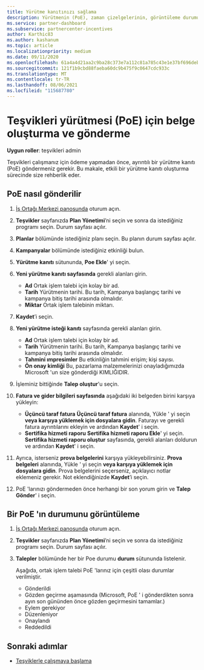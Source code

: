 ```yaml
---
title: Yürütme kanıtınızı sağlama
description: Yürütmenin (PoE), zaman çizelgelerinin, görüntüleme durumunun ve gönderim yönergelerinin önemini anlayın.
ms.service: partner-dashboard
ms.subservice: partnercenter-incentives
author: Karthic83
ms.author: kashanum
ms.topic: article
ms.localizationpriority: medium
ms.date: 09/11/2020
ms.openlocfilehash: 61a4a4d21aa2c9ba28c373e7a112c81a785c43e1e37bf696deb77434516a9e7c
ms.sourcegitcommit: 121f1b9cbd88faeba60dc9b475f9c0647cdc933c
ms.translationtype: MT
ms.contentlocale: tr-TR
ms.lasthandoff: 08/06/2021
ms.locfileid: "115687780"
---
```

# <a name="create-and-submit-documents-for-your-incentives-proof-of-execution-poe"></a>Teşvikleri yürütmesi (PoE) için belge oluşturma ve gönderme

**Uygun roller**: teşvikleri admin

Teşvikleri çalışmanız için ödeme yapmadan önce, ayrıntılı bir yürütme kanıtı (PoE) göndermeniz gerekir. Bu makale, etkili bir yürütme kanıtı oluşturma sürecinde size rehberlik eder.

## <a name="how-to-submit-a-poe"></a>PoE nasıl gönderilir

1. [İş Ortağı Merkezi panosunda](https://partner.microsoft.com/dashboard/) oturum açın.

2. **Teşvikler** sayfanızda **Plan Yönetimi**’ni seçin ve sonra da istediğiniz programı seçin. Durum sayfası açılır.

3. **Planlar** bölümünde istediğiniz planı seçin. Bu planın durum sayfası açılır.

4. **Kampanyalar** bölümünde istediğiniz etkinliği bulun.

5. **Yürütme kanıtı** sütununda, **Poe Ekle**' yi seçin.

6. **Yeni yürütme kanıtı sayfasında** gerekli alanları girin.

   - **Ad**  Ortak işlem talebi için kolay bir ad.
   - **Tarih**  Yürütmenin tarihi. Bu tarih, Kampanya başlangıç tarihi ve kampanya bitiş tarihi arasında olmalıdır.
   - **Miktar**  Ortak işlem talebinin miktarı.

7. **Kaydet**’i seçin.

8. **Yeni yürütme isteği kanıtı** sayfasında gerekli alanları girin.

   - **Ad**  Ortak işlem talebi için kolay bir ad.
   - **Tarih**  Yürütmenin tarihi. Bu tarih, Kampanya başlangıç tarihi ve kampanya bitiş tarihi arasında olmalıdır.
   - **Tahmini ımpresimler**   Bu etkinliğin tahmini erişim; kişi sayısı.
   - **Ön onay kimliği**   Bu, pazarlama malzemelerinizi onayladığımızda Microsoft 'un size gönderdiği KIMLIĞIDIR.

9. İşleminiz bittiğinde **Talep oluştur**'u seçin.

10. **Fatura ve gider bilgileri sayfasında** aşağıdaki iki belgeden birini karşıya yükleyin:
    - **Üçüncü taraf fatura**  **Üçüncü taraf fatura** alanında, Yükle ' yi seçin **veya karşıya yüklemek için dosyalara gidin**. Faturayı ve gerekli fatura ayrıntılarını ekleyin ve ardından **Kaydet**' i seçin.
    - **Sertifika hizmeti raporu**  **Sertifika hizmeti raporu Ekle**' yi seçin. **Sertifika hizmeti raporu oluştur** sayfasında, gerekli alanları doldurun ve ardından **Kaydet**' i seçin.

11. Ayrıca, isterseniz **prova belgelerini** karşıya yükleyebilirsiniz. **Prova belgeleri** alanında, Yükle ' yi seçin **veya karşıya yüklemek için dosyalara gidin**. Prova belgelerini seçerseniz, açıklayıcı notlar eklemeniz gerekir. Not eklendiğinizde **Kaydet**’i seçin.

12. PoE 'larınızı göndermeden önce herhangi bir son yorum girin ve **Talep Gönder**' i seçin.

## <a name="view-the-status-of-a-poe"></a>Bir PoE 'ın durumunu görüntüleme

1. [İş Ortağı Merkezi panosunda](https://partner.microsoft.com/dashboard/) oturum açın.

2. **Teşvikler** sayfanızda **Plan Yönetimi**’ni seçin ve sonra da istediğiniz programı seçin. Durum sayfası açılır.

3. **Talepler** bölümünde her bir Poe durumu **durum** sütununda listelenir.

   Aşağıda, ortak işlem talebi PoE 'larınız için çeşitli olası durumlar verilmiştir.

   - Gönderildi
   - Gözden geçirme aşamasında (Microsoft, PoE ' i gönderdikten sonra ayın son gününden önce gözden geçirmesini tamamlar.)
   - Eylem gerekiyor
   - Düzenleniyor
   - Onaylandı
   - Reddedildi

## <a name="next-steps"></a>Sonraki adımlar

- [Teşviklerle çalışmaya başlama](incentives-get-started-intro.md)